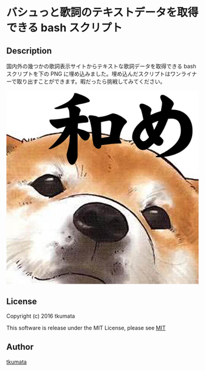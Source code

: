 # バシュっと歌詞のテキストデータを取得できる bash スクリプト

## Description
国内外の幾つかの歌詞表示サイトからテキストな歌詞データを取得できる bash スクリプトを下の PNG に埋め込みました。埋め込んだスクリプトはワンライナーで取り出すことができます。暇だったら挑戦してみてください。

!["あ！"](./aaa.png)

## License
Copyright (c) 2016 tkumata

This software is release under the MIT License, please see [MIT](http://opensource.org/licenses/mit-license.php)

## Author
[tkumata](https://github.com/tkumata)
